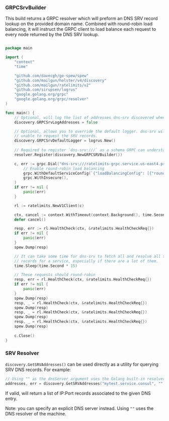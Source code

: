### GRPCSrvBuilder
This build returns a GRPC resolver which will preform an DNS SRV record lookup on the provided domain name. Combined
with round-robin load balancing, it will instruct the GRPC client to load balance each request to every node returned
by the DNS SRV lookup.

```go

package main

import (
	"context"
	"time"

	"github.com/davecgh/go-spew/spew"
	"github.com/mailgun/holster/v4/discovery"
	"github.com/mailgun/ratelimits/v2"
	"github.com/sirupsen/logrus"
	"google.golang.org/grpc"
	"google.golang.org/grpc/resolver"
)

func main() {
	// Optional, will log the list of addresses dns-srv discovered when requesting the SRV records
	discovery.GRPCSrvLogAddresses = false

	// Optional, allows you to override the default logger. dns-srv will log an error when it is 
	// unable to request the SRV records.
	discovery.GRPCSrvDefaultLogger = logrus.New()
	
	// Required to register `dns-srv:///` as a schema GRPC can understand
	resolver.Register(discovery.NewGRPCSRVBuilder())

	c, err := grpc.Dial("dns-srv:///ratelimits-grpc.service.us-east4.prod.mailforce:8201",
		// Enable round-robin load balancing
		grpc.WithDefaultServiceConfig(`{"loadBalancingConfig": [{"round_robin":{}}]}`),
		grpc.WithInsecure(),
	)
	if err != nil {
		panic(err)
	}

	rl := ratelimits.NewV1Client(c)

	ctx, cancel := context.WithTimeout(context.Background(), time.Second*30)
	defer cancel()

	resp, err := rl.HealthCheck(ctx, &ratelimits.HealthCheckReq{})
	if err != nil {
		panic(err)
	}
	spew.Dump(resp)

	// It can take some time for dns-srv to fetch all and resolve all the SRV
	// records for a service, especially if there are a lot of them.
	time.Sleep(time.Second * 15)

	// These requests should round-robin
	resp, err = rl.HealthCheck(ctx, &ratelimits.HealthCheckReq{})
	if err != nil {
		panic(err)
	}
	spew.Dump(resp)
	resp, _ = rl.HealthCheck(ctx, &ratelimits.HealthCheckReq{})
	spew.Dump(resp)
	resp, _ = rl.HealthCheck(ctx, &ratelimits.HealthCheckReq{})
	spew.Dump(resp)
	resp, _ = rl.HealthCheck(ctx, &ratelimits.HealthCheckReq{})
	spew.Dump(resp)
	
	c.Close()
}
```

### SRV Resolver

`discovery.GetSRVAddresses()` can be used directly as a utility for querying SRV DNS records. For example:

```go
// Using "" as the dnsServer argument uses the Golang built-in resolver
addresses, err = discovery.GetSRVAddresses("mytest.service.consul", "")
```

If valid, will return a list of IP:Port records associated to the given DNS entry.

Note: you can specify an explicit DNS server instead. Using `""` uses the DNS resolver of the machine.
